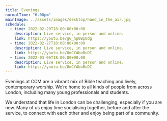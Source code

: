 ```yaml
---
title: Evenings
normalTime: "6.00pm"
mainImage: ../assets/images/desktop/hand_in_the_air.jpg
schedule:             
  - time: 2022-02-20T18:00:00+00:00
    description: Live service, in person and online.
    link: https://youtu.be/gG_hp0BpUdg
  - time: 2022-02-27T18:00:00+00:00
    description: Live service, in person and online.
    link: https://youtu.be/8mCYAboBuDI
  - time: 2022-03-06T18:00:00+00:00
    description: Live service, in person and online.
    link: https://youtu.be/8mCYAboBuDI
---
```

Evenings at CCM are a vibrant mix of Bible teaching and lively, contemporary worship. We’re home to all kinds of people from across London, including many young professionals and students.

We understand that life in London can be challenging, especially if you are new. Many of us enjoy time socialising together, before and after the service, to connect with each other and enjoy being part of a community.
